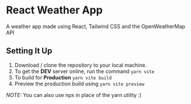 # React Weather App

A weather app made using React, Tailwind CSS and the OpenWeatherMap API

## Setting It Up

1. Download / clone the repository to your local machine.
2. To get the **DEV** server online, run the command `yarn vite`
3. To build for **Production** `yarn vite build`
4. Preview the production build using `yarn vite preview`

_NOTE:_ You can also use npx in place of the yarn utility :)
